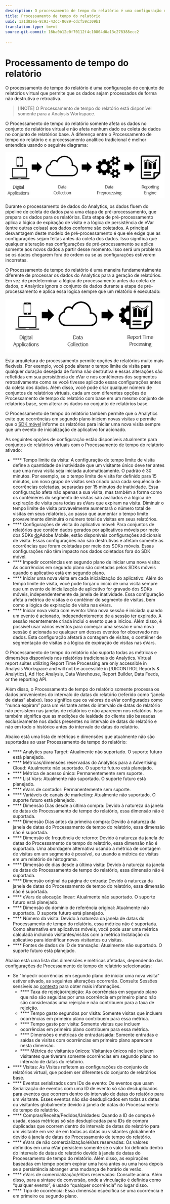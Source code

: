 ```yaml
---
description: O processamento de tempo do relatório é uma configuração de conjunto de relatórios virtual que permite que os dados sejam processados de forma não destrutiva e retroativa.
title: Processamento de tempo do relatório
uuid: 1a1d82ea-8c93-43cc-8689-cdcf59c309b1
translation-type: tm+mt
source-git-commit: 16ba0b12e0f70112f4c10804d0a13c278388ecc2

---
```



# Processamento de tempo do relatório

O processamento de tempo do relatório é uma configuração de conjunto de relatórios virtual que permite que os dados sejam processados de forma não destrutiva e retroativa.

> [!NOTE] O Processamento de tempo do relatório está disponível somente para a Analysis Workspace.

O Processamento de tempo do relatório somente afeta os dados no conjunto de relatórios virtual e não afeta nenhum dado ou coleta de dados no conjunto de relatórios base. A diferença entre o Processamento de tempo do relatório e o processamento analítico tradicional é melhor entendida usando o seguinte diagrama:

![Google1](assets/google1.jpg)

Durante o processamento de dados do Analytics, os dados fluem do pipeline de coleta de dados para uma etapa de pré-processamento, que prepara os dados para os relatórios. Esta etapa de pré-processamento aplica a lógica de expiração de visita e a lógica de persistência de eVar (entre outras coisas) aos dados conforme são coletados. A principal desvantagem deste modelo de pré-processamento é que ele exige que as configurações sejam feitas antes da coleta dos dados. Isso significa que qualquer alteração nas configurações de pré-processamento se aplica somente aos novos dados a partir desse momento. Isso será um problema se os dados chegarem fora de ordem ou se as configurações estiverem incorretas.

O Processamento de tempo do relatório é uma maneira fundamentalmente diferente de processar os dados do Analytics para a geração de relatórios. Em vez de predeterminar a lógica de processamento antes da coleta de dados, o Analytics ignora o conjunto de dados durante a etapa de pré-processamento e aplica essa lógica sempre que um relatório é executado:

![Google2](assets/google2.jpg)

Esta arquitetura de processamento permite opções de relatórios muito mais flexíveis. Por exemplo, você pode alterar o tempo limite de visita para qualquer duração desejada de forma não destrutiva e essas alterações são refletidas em sua persistência de eVar e nos contêineres dos segmentos retroativamente como se você tivesse aplicado essas configurações antes da coleta dos dados. Além disso, você pode criar qualquer número de conjuntos de relatórios virtuais, cada um com diferentes opções de Processamento de tempo do relatório com base em um mesmo conjunto de relatórios base, sem alterar os dados no conjunto de relatórios base.

O Processamento de tempo do relatório também permite que o Analytics evite que ocorrências em segundo plano iniciem novas visitas e permite que o [SDK móvel](https://marketing.adobe.com/developer/get-started/mobile/c-measuring-mobile-applications) informe os relatórios para iniciar uma nova visita sempre que um evento de inicialização de aplicativo for acionado.

As seguintes opções de configuração estão disponíveis atualmente para conjuntos de relatórios virtuais com o Processamento de tempo do relatório ativado:

* **** Tempo limite da visita: A configuração de tempo limite de visita define a quantidade de inatividade que um visitante único deve ter antes que uma nova visita seja iniciada automaticamente. O padrão é 30 minutos. Por exemplo, se o tempo limite de visita for definido para 15 minutos, um novo grupo de visitas será criado para cada sequência de ocorrências coletadas, separadas por 15 minutos de inatividade. Essa configuração afeta não apenas a sua visita, mas também a forma como os contêineres do segmento de visitas são avaliados e a lógica de expiração de visita para todas as eVars que expiram na visita. Diminuir o tempo limite de visita provavelmente aumentará o número total de visitas em seus relatórios, ao passo que aumentar o tempo limite provavelmente diminuirá o número total de visitas em seus relatórios.
* **** Configurações de visita do aplicativo móvel: Para conjuntos de relatórios que contêm dados gerados por aplicativos móveis por meio dos SDKs [do](https://www.adobe.io/apis/cloudplatform/mobile.html)Adobe Mobile, estão disponíveis configurações adicionais de visita. Essas configurações não são destrutivas e afetam somente as ocorrências que foram coletadas por meio dos SDKs móveis. Essas configurações não têm impacto nos dados coletados fora do SDK móvel.
* **** Impedir ocorrências em segundo plano de iniciar uma nova visita: As ocorrências em segundo plano são coletadas pelos SDKs móveis quando o aplicativo está em segundo plano.
* **** Iniciar uma nova visita em cada inicialização do aplicativo: Além do tempo limite de visita, você pode forçar o início de uma visita sempre que um evento de inicialização de aplicativo for gravado dos SDKs móveis, independentemente da janela de inatividade. Essa configuração afeta a métrica de visitas e o contêiner do segmento de visitas, bem como a lógica de expiração de visita nas eVars.
* **** Iniciar nova visita com evento: Uma nova sessão é iniciada quando um evento é acionado, independentemente de a sessão ter expirado. A sessão recentemente criada inclui o evento que a iniciou. Além disso, é possível usar vários eventos para começar uma sessão e uma nova sessão é acionada se qualquer um desses eventos for observado nos dados. Esta configuração afetará a contagem de visitas, o contêiner de segmentação de visitas e a lógica de expiração de visitas nas eVars.

O Processamento de tempo do relatório não suporta todas as métricas e dimensões disponíveis nos relatórios tradicionais do Analytics. Virtual report suites utilizing Report Time Processing are only accessible in Analysis Workspace and will not be accessible in [!UICONTROL Reports &amp; Analytics], Ad Hoc Analysis, Data Warehouse, Report Builder, Data Feeds, or the reporting API.

Além disso, o Processamento de tempo do relatório somente processa os dados provenientes do intervalo de datas do relatório (referido como “janela de datas” abaixo). Isso significa que os valores de eVar configurados como “nunca expiram” para um visitante antes do intervalo de datas do relatório não persistem nas janelas de relatórios e não aparecem nos relatórios. Isso também significa que as medições de lealdade do cliente são baseadas exclusivamente nos dados presentes no intervalo de datas do relatório e não em todo o histórico antes do intervalo de datas do relatório.

Abaixo está uma lista de métricas e dimensões que atualmente não são suportadas ao usar Processamento de tempo do relatório:

* **** Analytics para Target: Atualmente não suportado. O suporte futuro está planejado.
* **** Métricas/dimensões reservadas do Analytics para a Advertising Cloud: Atualmente não suportado. O suporte futuro está planejado.
* **** Métrica de acesso único: Permanentemente sem suporte.
* **** List Vars: Atualmente não suportado. O suporte futuro está planejado.
* **** eVars de contador: Permanentemente sem suporte.
* **** Variáveis de canais de marketing: Atualmente não suportado. O suporte futuro está planejado.
* **** Dimensão Dias desde a última compra: Devido à natureza da janela de datas do Processamento de tempo do relatório, essa dimensão não é suportada.
* **** Dimensão Dias antes da primeira compra: Devido à natureza da janela de datas do Processamento de tempo do relatório, essa dimensão não é suportada.
* **** Dimensão de frequência de retorno: Devido à natureza da janela de datas do Processamento de tempo do relatório, essa dimensão não é suportada. Uma abordagem alternativa usando a métrica de contagem de visitas em um segmento é possível, ou usando a métrica de visitas em um relatório de histograma.
* **** Dimensão de dias desde a última visita: Devido à natureza da janela de datas do Processamento de tempo do relatório, essa dimensão não é suportada.
* **** Dimensão original da página de entrada: Devido à natureza da janela de datas do Processamento de tempo do relatório, essa dimensão não é suportada.
* **** eVars de alocação linear: Atualmente não suportado. O suporte futuro está planejado.
* **** Dimensão do domínio de referência original: Atualmente não suportado. O suporte futuro está planejado.
* **** Número da visita: Devido à natureza da janela de datas do Processamento de tempo do relatório, essa métrica não é suportada. Como alternativa em aplicativos móveis, você pode usar uma métrica calculada incluindo visitantes/visitas com a métrica Instalação do aplicativo para identificar novos visitantes ou visitas.
* **** Fontes de dados de ID de transação: Atualmente não suportado. O suporte futuro está planejado.

Abaixo está uma lista das dimensões e métricas afetadas, dependendo das configurações de Processamento de tempo do relatório selecionadas:

* Se "Impedir ocorrências em segundo plano de iniciar uma nova visita" estiver ativado, as seguintes alterações ocorrerão. Consulte Sessões sensíveis ao [contexto](vrs-mobile-visit-processing.md) para obter mais informações.
   * **** Taxa de rejeição/rejeição: As ocorrências em segundo plano que não são seguidas por uma ocorrência em primeiro plano não são consideradas uma rejeição e não contribuem para a taxa de rejeição.
   * **** Tempo gasto segundos por visita: Somente visitas que incluem ocorrências em primeiro plano contribuem para essa métrica.
   * **** Tempo gasto por visita: Somente visitas que incluem ocorrências em primeiro plano contribuem para essa métrica.
   * **** Dimensões e métricas de entrada/saída: Somente entradas e saídas de visitas com ocorrências em primeiro plano aparecem nesta dimensão.
   * **** Métrica de visitantes únicos: Visitantes únicos não incluem visitantes que tiveram somente ocorrências em segundo plano no intervalo de datas do relatório.
* **** Visitas: As Visitas refletem as configurações do conjunto de relatórios virtual, que podem ser diferentes do conjunto de relatórios base.
* **** Eventos serializados com IDs de evento: Os eventos que usam Serialização de eventos com uma ID de evento só são desduplicados para eventos que ocorrem dentro do intervalo de datas do relatório para um visitante. Esses eventos não são desduplicados em todas as datas ou visitantes globalmente devido à janela de datas do Processamento de tempo do relatório.
* **** Compras/Receita/Pedidos/Unidades: Quando a ID de compra é usada, essas métricas só são desduplicadas para IDs de compra duplicadas que ocorrem dentro do intervalo de datas do relatório para um visitante em vez de em todas as datas ou visitantes globalmente devido à janela de datas do Processamento de tempo do relatório.
* **** eVars de não comercialização/eVars reservadas: Os valores definidos em uma eVar persistem somente se o valor foi definido dentro do intervalo de datas do relatório devido à janela de datas do Processamento de tempo do relatório. Além disso, as expirações baseadas em tempo podem expirar uma hora antes ou uma hora depois se a persistência abranger uma mudança de horário de verão.
* **** eVars de comercialização/eVars reservadas: Consulte acima. Além disso, para a sintaxe de conversão, onde a vinculação é definida como “qualquer evento”, é usado “qualquer ocorrência” no lugar disso.
* **** Tipo de ocorrência: Essa dimensão especifica se uma ocorrência é em primeiro ou segundo plano.
